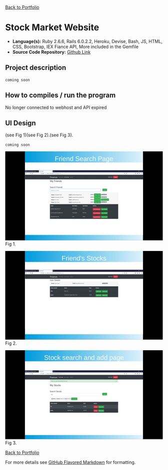 [Back to Portfolio](./)

Stock Market Website
===============

-   **Language(s):** Ruby 2.6.6, Rails 6.0.2.2, Heroku, Devise, Bash, JS, HTML, CSS, Bootstrap, IEX Fiance API, More included in the Gemfile
-   **Source Code Repository:** [Github Link](https://github.com/ckyleflynn/newStockApp)  

## Project description

    coming soon

## How to compiles / run the program

No longer connected to webhost and API expired

## UI Design
(see Fig 1)(see Fig 2).(see Fig 3).

    coming soon

![screenshot](images/friendsearch.jpg )
Fig 1. 

![screenshot](images/friendstock.jpg)
Fig 2.

![screenshot](images/stocksearch.jpg)
Fig 3. 

[Back to Portfolio](./)

For more details see [GitHub Flavored Markdown](https://guides.github.com/features/mastering-markdown/) for formatting.

